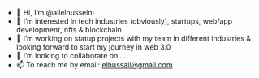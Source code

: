 - 👋 Hi, I’m @alielhusseini
- 👀 I’m interested in tech industries (obviously), startups, web/app development, nfts & blockchain
- 🌱 I’m working on statup projects with my team in different industries & looking forward to start my journey in web 3.0
- 💞️ I’m looking to collaborate on ...
- 📫 To reach me by email: elhussali@gmail.com 

<!---
alielhusseini/alielhusseini is a ✨ special ✨ repository because its `README.md` (this file) appears on your GitHub profile.
You can click the Preview link to take a look at your changes.
--->
